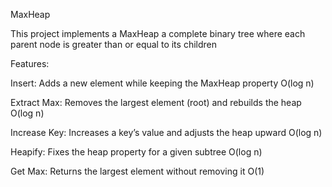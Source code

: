 MaxHeap

This project implements a MaxHeap a complete binary tree where each parent node is greater than or equal to its children

Features:

Insert: Adds a new element while keeping the MaxHeap property O(log n)

Extract Max: Removes the largest element (root) and rebuilds the heap O(log n)

Increase Key: Increases a key’s value and adjusts the heap upward O(log n)

Heapify: Fixes the heap property for a given subtree O(log n)

Get Max: Returns the largest element without removing it O(1)